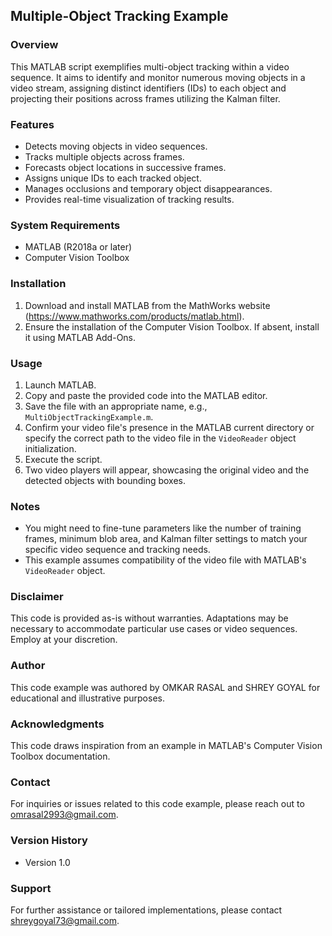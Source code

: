 ## Multiple-Object Tracking Example

### Overview
This MATLAB script exemplifies multi-object tracking within a video sequence. It aims to identify and monitor numerous moving objects in a video stream, assigning distinct identifiers (IDs) to each object and projecting their positions across frames utilizing the Kalman filter.

### Features
- Detects moving objects in video sequences.
- Tracks multiple objects across frames.
- Forecasts object locations in successive frames.
- Assigns unique IDs to each tracked object.
- Manages occlusions and temporary object disappearances.
- Provides real-time visualization of tracking results.

### System Requirements
- MATLAB (R2018a or later)
- Computer Vision Toolbox

### Installation
1. Download and install MATLAB from the MathWorks website (https://www.mathworks.com/products/matlab.html).
2. Ensure the installation of the Computer Vision Toolbox. If absent, install it using MATLAB Add-Ons.

### Usage
1. Launch MATLAB.
2. Copy and paste the provided code into the MATLAB editor.
3. Save the file with an appropriate name, e.g., `MultiObjectTrackingExample.m`.
4. Confirm your video file's presence in the MATLAB current directory or specify the correct path to the video file in the `VideoReader` object initialization.
5. Execute the script.
6. Two video players will appear, showcasing the original video and the detected objects with bounding boxes.

### Notes
- You might need to fine-tune parameters like the number of training frames, minimum blob area, and Kalman filter settings to match your specific video sequence and tracking needs.
- This example assumes compatibility of the video file with MATLAB's `VideoReader` object.

### Disclaimer
This code is provided as-is without warranties. Adaptations may be necessary to accommodate particular use cases or video sequences. Employ at your discretion.

### Author
This code example was authored by OMKAR RASAL and SHREY GOYAL for educational and illustrative purposes.

### Acknowledgments
This code draws inspiration from an example in MATLAB's Computer Vision Toolbox documentation.

### Contact
For inquiries or issues related to this code example, please reach out to omrasal2993@gmail.com.

### Version History
- Version 1.0

### Support
For further assistance or tailored implementations, please contact shreygoyal73@gmail.com.
